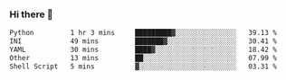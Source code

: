 ### Hi there 👋

<!--START_SECTION:waka-->

```txt
Python         1 hr 3 mins     █████████▓░░░░░░░░░░░░░░░   39.13 %
INI            49 mins         ███████▓░░░░░░░░░░░░░░░░░   30.41 %
YAML           30 mins         ████▓░░░░░░░░░░░░░░░░░░░░   18.42 %
Other          13 mins         ██░░░░░░░░░░░░░░░░░░░░░░░   07.99 %
Shell Script   5 mins          ▓░░░░░░░░░░░░░░░░░░░░░░░░   03.31 %
```

<!--END_SECTION:waka-->

<!--
**Jonas-VanHaeken/Jonas-VanHaeken** is a ✨ _special_ ✨ repository because its `README.md` (this file) appears on your GitHub profile.

Here are some ideas to get you started:

- 🔭 I’m currently working on ...
- 🌱 I’m currently learning ...
- 👯 I’m looking to collaborate on ...
- 🤔 I’m looking for help with ...
- 💬 Ask me about ...
- 📫 How to reach me: ...
- 😄 Pronouns: ...
- ⚡ Fun fact: ...
-->
